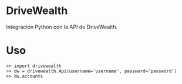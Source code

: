 DriveWealth
==================

Integración Python con la API de DriveWealth.


Uso
===
```
>> import drivewealth
>> dw = drivewealth.Api(username='username', password='password')
>> dw.accounts
```
